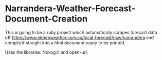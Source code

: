 # Narrandera-Weather-Forecast-Document-Creation
This is going to be a ruby project which automatically scrapes forecast data off https://www.eldersweather.com.au/local-forecast/nsw/narrandera and compile it straight into a html document ready to be printed.

Uses the libraries:
Nokogiri and open-uri.
